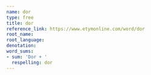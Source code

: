 ```yaml
---
name: dor
type: free
title: dor
reference_link: https://www.etymonline.com/word/dor
root_name: 
root_language: 
denotation: 
word_sums:
- sum: 'Dor + '
  respelling: dor
---
```

